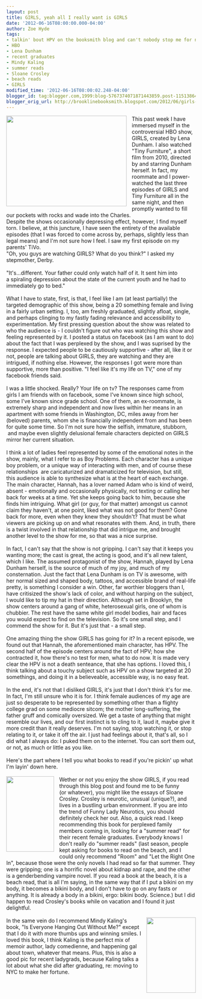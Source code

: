 ```yaml
---
layout: post
title: GIRLS, yeah all I really want is GIRLS
date: '2012-06-16T08:00:00.000-04:00'
author: Zoe Hyde
tags:
- talkin' bout HPV on the booksmith blog and can't nobody stop me for nothin' no how
- HBO
- Lena Dunham
- recent graduates
- Mindy Kaling
- summer reads
- Sloane Crosley
- beach reads
- GIRLS
modified_time: '2012-06-16T08:00:02.248-04:00'
blogger_id: tag:blogger.com,1999:blog-5767374071871443859.post-115138646805656782
blogger_orig_url: http://brooklinebooksmith.blogspot.com/2012/06/girls-yeah-all-i-really-want-is-girls.html
---
```


<div class="separator" style="clear: both; text-align: center;"><a href="http://static6.businessinsider.com/image/4f8c6774ecad04fc4d00000b-400-300/girls-hbo-show-lena-dunham.jpg" imageanchor="1" style="clear: left; float: left; margin-bottom: 1em; margin-right: 1em;"><img border="0" height="240" src="http://static6.businessinsider.com/image/4f8c6774ecad04fc4d00000b-400-300/girls-hbo-show-lena-dunham.jpg" width="320" /></a></div>This past week I have immersed myself in the controversial HBO show, GIRLS, created by Lena Dunham. I also watched "Tiny Furniture", a short film from 2010, directed by and starring Dunham herself. In fact, my roommate and I power-watched the last three episodes of GIRLS and Tiny Furniture all in the same night, and then promptly wanted to fill our pockets with rocks and wade into the Charles.<br />Despite the shows occasionally depressing effect, however, I find myself torn. I believe, at this juncture, I have seen the entirety of the available episodes (that I was forced to come across by, perhaps, slightly less than legal means) and I'm not sure how I feel. I saw my first episode on my parents' TiVo.<br />"Oh, you guys are watching GIRLS? What do you think?" I asked my stepmother, Derby.<br /><br />"It's...different. Your father could only watch half of it. It sent him into a&nbsp;spiraling&nbsp;depression about the state of the current youth and he had to immediately go to bed."<br /><br />What I have to state, first, is that, I feel like I am (at least partially) the targeted demographic of this show, being a 20 something female and living in a fairly urban setting. I, too, am freshly graduated, slightly afloat, single, and perhaps clinging to my fastly fading relevance and accessibility to experimentation. My first pressing question about the show was related to who the audience is - I couldn't figure out who was watching this show and feeling represented by it. I posted a status on facebook (as I am want to do) about the fact that I was perplexed by the show, and I was suprised by the response. I expected people to be cautiously supportive - after all, like it or not, people are talking about GIRLS, they are watching and they are intrigued, if nothing else. However, the responses I got were more than supportive, more than positive. "I feel like it's my life on TV," one of my facebook friends said.<br /><br />I was a little shocked. Really? Your life on tv? The responses came from girls I am friends with on facebook, some I've known since high school, some I've known since grade school. One of them, an ex-roommate, is extremely sharp and independent and now lives within her means in an apartment with some friends in Washington, DC, miles away from her (beloved) parents, whom she is financially independent from and has been for quite some time. So I'm not sure how the selfish, immature, stubborn, &nbsp;and maybe even slightly delusional female characters depicted on GIRLS mirror her current situation.<br /><br />I think a lot of ladies feel represented by some of the emotional notes in the show, mainly, what I refer to as Boy Problems. Each character has a unique boy problem, or a unique way of interacting with men, and of course these relationships &nbsp;are caricaturized and dramaticized for television, but still, this&nbsp;audience&nbsp;is able to synthesize what is at the heart of each exchange. The main character, Hannah, has a lover named Adam who is kind of weird, absent - emotionally and occasionally&nbsp;physically, not texting or calling her back for weeks at a time. Yet she keeps going back to him, because she finds him intriguing. What girl (or guy, for that matter) amongst us cannot claim they haven't, at one point, liked what was not good for them? Gone back for more, even when they knew they shouldn't? That must be what viewers are picking up on and what resonates with them. And, in truth, there is a twist&nbsp;involved&nbsp;in that relationship that did intrigue me, and brought another level to the show for me, so that was a nice surprise.<br /><br />In fact, I can't say that the show is not gripping. I can't say that it keeps you wanting more; the cast is great, the acting is good, and it's all new talent, which I like.&nbsp;The assumed protagonist of the show, Hannah, played by Lena Dunham herself, is the source of much of my joy, and much of my consternation. Just the fact that Lena Dunham is on TV is awesome, with her normal sized and shaped body, tattoos, and&nbsp;accessible&nbsp;brand of real-life pretty, is something I consider a win. Other, far worthier bloggers than I, have critisized the show's lack of color, and without harping on the subject, I would like to tip my hat in their direction. Although set in Brooklyn, the show centers around a gang of white, heterosexual girls, one of whom is chubbier. The rest have the same white girl model bodies, hair and faces you would expect to find on the television. So it's one small step, and I commend the show for it. But it's just that - a small step. <br /><br />One amazing thing the show GIRLS has going for it? In a recent episode, we found out that Hannah, the aforementioned main character, has HPV. The second half of the episode centers around the fact of HPV; how she contracted it, how there's no test for men, what to do now. It is made very clear the HPV is not a death senteance, that she has options. I loved this, I think talking about a touchy subject such as HPV on a show targeted at 20 somethings, and doing it in a believeable, accessible way, is no easy feat. <br /><br />In the end, it's not that I disliked GIRLS, it's just that I don't think it's for me. In fact, I'm still unsure who it is for. I think female audiences of my age are just so desperate to be represented by something other than a flighty college grad on some mediocre sitcom; the mother long-suffering, the father gruff and comically oversized. We get a taste of anything that might resemble our lives, and our first instinct is to cling to it, laud it, maybe give it more credit than it really deserves. I'm not saying, stop watching it, or stop relating to it, or take it off the air. I just had feelings about it, that's all, so I did what I always do: I puked them on to the internet. You can sort them out, or not, as much or little as you like.<br /><br />Here's the part where I tell you what books to read if you're pickin' up what I'm layin' down here.<br /><br /><div class="separator" style="clear: both; text-align: left;"><a href="http://cache.gawker.com/assets/images/7/2008/08/crosleybookcover.jpg" imageanchor="1" style="clear: left; float: left; margin-bottom: 1em; margin-right: 1em;"><img border="0" height="200" src="http://cache.gawker.com/assets/images/7/2008/08/crosleybookcover.jpg" width="127" /></a>Wether or not you enjoy the show GIRLS, if you read through this blog post and found me to be funny (or&nbsp;whatever), you might like the essays of Sloane Crosley. Crosley is neurotic, unusual (unique?), and lives in a bustling urban environment. If you are into the trend of Funny Lady Neurotics, you should definitely check her out. Also, a quick read. I keep recommending this book for perplexed family members coming in, looking for a "summer read" for their recent female graduates. Everybody knows I don't really do "summer reads" (last season, people kept asking for books to read on the beach, and I could only recommend "Room" and "Let the Right One In", because those were the only novels I had read so far that summer. They were gripping; one is a horrific novel about kidnap and rape, and the other is a genderbending vampire novel. If you read a book at the beach, it is a beach read, that is all I'm saying, in the same way that if I put a bikini on my body, it becomes a bikini body, and I don't have to go on any fasts or anything. It is already a body in a bikini, ergo: bikini body. Science.) but I did happen to read Crosley's books while on vacation and I found it just delightful.&nbsp;&nbsp;</div><div class="separator" style="clear: both; text-align: left;"><br /></div><div class="separator" style="border-bottom: medium none; border-left: medium none; border-right: medium none; border-top: medium none; clear: both; text-align: left;"><a href="http://img2.timeinc.net/ew/dynamic/imgs/110321/kaling_211.jpg" imageanchor="1" style="clear: right; cssfloat: right; float: right; margin-bottom: 1em; margin-left: 1em;"><img border="0" height="200" pca="true" src="http://img2.timeinc.net/ew/dynamic/imgs/110321/kaling_211.jpg" width="131" /></a>In the same vein do I recommend Mindy Kaling's book, "Is Everyone Hanging Out Without Me?" except that I do it with more thumbs ups and winning smiles. I loved this book, I think Kaling is the perfect mix of memoir author, lady comedienne, and happening gal about town, whatever that means. Plus, this is also a good pic for recent ladygrads, because Kaling talks a lot about what she did after graduating, re: moving to NYC to make her fortune. </div><div class="separator" style="border-bottom: medium none; border-left: medium none; border-right: medium none; border-top: medium none; clear: both; text-align: left;"><br /></div><div align="right" class="separator" style="clear: both; text-align: left;">﻿</div>